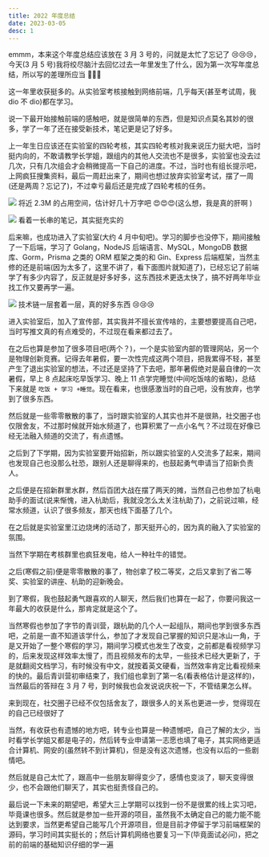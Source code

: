 ```yaml
---
title: 2022 年度总结
date: 2023-03-05
desc: 1
---
```


emmm，本来这个年度总结应该放在 3 月 3 号的，问就是太忙了忘记了 😢😢😢，今天(3 月 5 号)我将绞尽脑汁去回忆过去一年里发生了什么，因为第一次写年度总结，所以写的差理所应当 🥰🥰🥰

这一年里收获挺多的。从实验室考核接触到网络前端，几乎每天(甚至考试周，我 dio 不 dio)都在学习。

说一下最开始接触前端的感触吧，就是很简单的东西，但是知识点莫名其妙的很多，学了一年了还在接受新技术，笔记更是记了好多。

上一年生日应该还在实验室的四轮考核，其实四轮考核对我来说压力挺大吧，当时挺内向的，不敢请教学长学姐，跟组内的其他人交流也不是很多，实验室也没去过几次，只有几次组会才会稍微提高一下自己的进度。不过，当时也有组长提示吧，上网疯狂搜集资料，最后一周赶出来了，期间也想过放弃实验室考试，摆了一周(还是两周？忘记了)，不过幸亏最后还是完成了四轮考核的任务。

![](/assets/images/2022-1.png) 将近 2.3M 的占用空间，估计好几十万字吧 😍😍😍(这么想，我是真的肝啊 )

![](/assets/images/2022-2.png) 看着一长串的笔记，其实挺充实的

后来嘛，也成功进入了实验室(大约 4 月中旬吧)。学习的脚步也没停下，期间接触了一下后端，学习了 Golang，NodeJS 后端语言、MySQL，MongoDB 数据库、Gorm，Prisma 之类的 ORM 框架之类的和 Gin、Express 后端框架，当然主修的还是前端(因为太多了，这里不讲了，看下面图片就知道了)，已经忘记了前端学了有多少内容了，反正就是好多好多，这东西技术更迭太快了，搞不好两年毕业找工作又要再学一遍。

![](/assets/images/2022-3.png) 技术链一层套着一层，真的好多东西 😢😢😢

进入实验室后，加入了宣传部，其实我并不擅长宣传啥的，主要想要提高自己吧，当时写推文真的有点难受的，不过现在看来都过去了。

在之后也算是参加了很多项目吧(两个？)，一个是实验室内部的管理网站，另一个是物理创新竞赛。记得去年暑假，要一次性完成这两个项目，把我累得不轻，甚至产生了退出实验室的想法，不过还是坚持了下去吧，那年暑假绝对是最自律的一次暑假，早上 8 点起床吃早饭学习、晚上 11 点学完睡觉(中间吃饭啥的省略)，总结下来就是 `吃饭 + 学习 +睡觉`。现在看来，也很感激当时的自己吧，没有放弃，也学到了很多东西。

然后就是一些零零散散的事了，当时跟实验室的人其实也并不是很熟，社交圈子也仅限舍友，不过那时候就开始水频道了，也算积累了一点小名气？不过现在好像已经无法融入频道的交流了，有点遗憾。

之后到了下学期，因为实验室要开始招新，所以跟实验室的人交流多了起来，期间也发现自己也没那么社恐，跟别人还是聊得来的，也鼓起勇气申请当了招新负责人。

之后便是在招新群里水群，然后百团大战在摆了两天的摊，当然自己也参加了杭电助手的面试(说来惭愧，进入杭助后，我就没怎么太关注杭助了)，之前说过嘛，经常水频道，认识了很多频友，那天也线下面基了几个。

在之后就是实验室里江边烧烤的活动了，那天挺开心的，因为真的融入了实验室的氛围。

当然下学期在考核群里也疯狂发电，给人一种社牛的错觉。

之后(寒假之前)便是零零散散的事了，物创拿了校二等奖，之后又拿到了省二等奖、实验室的讲座、杭助的迎新晚会。

到了寒假，我也鼓起勇气跟喜欢的人聊天，然后我们也算在一起了，你要问我这一年最大的收获是什么，那肯定就是这个了。

当然寒假也参加了字节的青训营，跟杭助的几个人一起组队，期间也学到很多东西吧，之前是一直不知道该学什么，参加了才发现自己掌握的知识只是冰山一角，于是又开始了一整个寒假的学习，期间学习模式也发生了改变，之前都是看视频学习的，后来发现这样效率太慢了，而且视频发布的太早，一些技术已经大更新了，于是就翻阅文档学习，有时候没有中文，就按着英文硬看，当然效率肯定比看视频来的快的。最后青训营初审结束了，我们组也拿到了第一名(看表格估计是这样的)，当然最后的答辩在 3 月 7 号，到时候我也会发说说庆祝一下，不管结果怎么样。

来到现在，社交圈子已经不仅包括舍友了，跟很多人的关系也更进一步，觉得现在的自己已经很好了

当然，有收获也有遗憾的地方吧，转专业也算是一种遗憾吧，自己了解的太少，当时看学长学姐又都是电子的，然后转专业申请第一志愿也填了电子，其实网络更适合计算机、网安的(虽然转不到计算机)，但是没有这次遗憾，也没有以后的一些剧情吧。

然后就是自己太忙了，跟高中一些朋友聊得变少了，感情也变淡了，聊天变得很少，也不会跟他们聊天了，其实也挺责怪自己的。

最后说一下未来的期望吧，希望大三上学期可以找到一份不是很累的线上实习吧，毕竟课也很多。然后就是参加一些开源的项目，虽然我不太确定自己的能力能不能达到要求，当然更希望自己能写几个开源项目，但是目前才停留于学习前端框架的源码，学习时间其实挺长的；然后计算机网络也要复习一下(毕竟面试必问)，把之前的前端的基础知识仔细的学一遍
